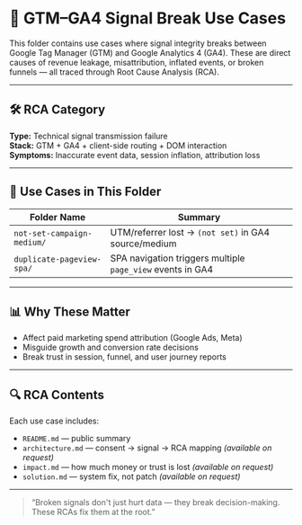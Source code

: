 # 🧩 GTM–GA4 Signal Break Use Cases

This folder contains use cases where signal integrity breaks between Google Tag Manager (GTM) and Google Analytics 4 (GA4). These are direct causes of revenue leakage, misattribution, inflated events, or broken funnels — all traced through Root Cause Analysis (RCA).

---

## 🛠️ RCA Category

**Type:** Technical signal transmission failure  
**Stack:** GTM + GA4 + client-side routing + DOM interaction  
**Symptoms:** Inaccurate event data, session inflation, attribution loss

---

## 🎯 Use Cases in This Folder

| Folder Name                    | Summary |
|--------------------------------|---------|
| `not-set-campaign-medium/`     | UTM/referrer lost → `(not set)` in GA4 source/medium |
| `duplicate-pageview-spa/`      | SPA navigation triggers multiple `page_view` events in GA4 |

---

## 📊 Why These Matter

- Affect paid marketing spend attribution (Google Ads, Meta)
- Misguide growth and conversion rate decisions
- Break trust in session, funnel, and user journey reports

---

## 🔍 RCA Contents

Each use case includes:

- `README.md` — public summary  
- `architecture.md` — consent → signal → RCA mapping *(available on request)*  
- `impact.md` — how much money or trust is lost *(available on request)*  
- `solution.md` — system fix, not patch *(available on request)*

---

> “Broken signals don't just hurt data — they break decision-making. These RCAs fix them at the root.”
